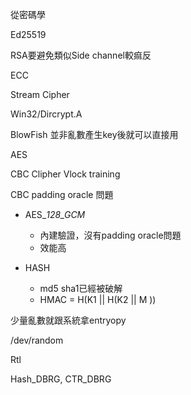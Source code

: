 從密碼學

Ed25519



RSA要避免類似Side channel較痲反

ECC

Stream Cipher



Win32/Dircrypt.A

BlowFish 並非亂數產生key後就可以直接用

AES

CBC Clipher Vlock training

CBC padding oracle 問題

* AES\__128\_GCM_
  * 內建驗證，沒有padding oracle問題
  * 效能高

* HASH
  * md5 sha1已經被破解
  * HMAC = H\(K1 \|\| H\(K2 \|\| M \)\) 



少量亂數就跟系統拿entryopy

/dev/random 

Rtl

Hash_DBRG, CTR_DBRG



